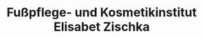 ---
title: "Fußpflege- und Kosmetikinstitut Elisabet Zischka"
url: /wien/fusspflege-und-kosmetikinstitut-elisabet-zischka/
shop: Kosmetik
---